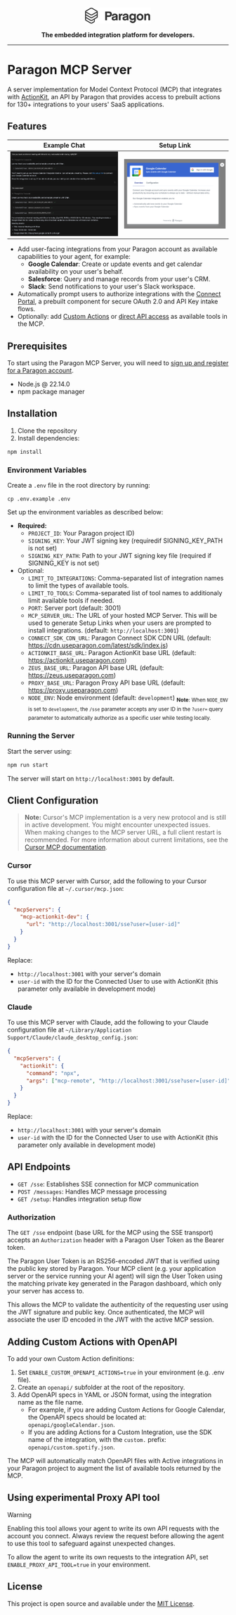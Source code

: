 <p align="center">
  <a href="https://www.useparagon.com/" target="blank"><img src="https://raw.githubusercontent.com/useparagon/aws-on-prem/master/assets/paragon-logo-dark.png" width="150" alt="Paragon Logo" /></a>
</p>

<p align="center">
  <b>
    The embedded integration platform for developers.
  </b>
</p>

---

# Paragon MCP Server

A server implementation for Model Context Protocol (MCP) that integrates with [ActionKit](https://useparagon.com/actionkit), an API by Paragon that provides access to prebuilt actions for 130+ integrations to your users' SaaS applications.

## Features

| Example Chat | Setup Link |
|:-------------:|:----------:|
| ![Chat Interface](static/chat.png) | ![Setup Link Example](static/setup-link.png) |

- Add user-facing integrations from your Paragon account as available capabilities to your agent, for example:
  - **Google Calendar**: Create or update events and get calendar availability on your user's behalf.
  - **Salesforce**: Query and manage records from your user's CRM.
  - **Slack**: Send notifications to your user's Slack workspace.
- Automatically prompt users to authorize integrations with the [Connect Portal](https://docs.useparagon.com/getting-started/displaying-the-connect-portal), a prebuilt component for secure OAuth 2.0 and API Key intake flows.
- Optionally: add [Custom Actions](#adding-custom-actions-with-openapi) or [direct API access](#using-experimental-proxy-api-tool) as available tools in the MCP.


## Prerequisites

To start using the Paragon MCP Server, you will need to [sign up and register for a Paragon account](https://dashboard.useparagon.com/signup).

- Node.js @ 22.14.0
- npm package manager

## Installation

1. Clone the repository
2. Install dependencies:

```bash
npm install
```

### Environment Variables

Create a `.env` file in the root directory by running:
```
cp .env.example .env
```

Set up the environment variables as described below:

- **Required:**
  - `PROJECT_ID`: Your Paragon project ID)
  - `SIGNING_KEY`: Your JWT signing key (requiredif SIGNING_KEY_PATH is not set)
  - `SIGNING_KEY_PATH`: Path to your JWT signing key file (required if SIGNING_KEY is not set)
- Optional:
  - `LIMIT_TO_INTEGRATIONS`: Comma-separated list of integration names to limit the types of available tools.
  - `LIMIT_TO_TOOLS`: Comma-separated list of tool names to additionaly limit available tools if needed.
  - `PORT`: Server port (default: 3001)
  - `MCP_SERVER_URL`: The URL of your hosted MCP Server. This will be used to generate Setup Links when your users are prompted to install integrations. (default: `http://localhost:3001`)
  - `CONNECT_SDK_CDN_URL`: Paragon Connect SDK CDN URL (default: https://cdn.useparagon.com/latest/sdk/index.js)
  - `ACTIONKIT_BASE_URL`: Paragon ActionKit base URL (default: https://actionkit.useparagon.com)
  - `ZEUS_BASE_URL`: Paragon API base URL (default: https://zeus.useparagon.com)
  - `PROXY_BASE_URL`: Paragon Proxy API base URL (default: https://proxy.useparagon.com)
  - `NODE_ENV`: Node environment (default: `development`)
    <sub>**Note**: When `NODE_ENV` is set to `development`, the `/sse` parameter accepts any user ID in the `?user=` query parameter to automatically authorize as a specific user while testing locally.</sub>

### Running the Server

Start the server using:

```bash
npm run start
```

The server will start on `http://localhost:3001` by default.

## Client Configuration

> **Note:** Cursor's MCP implementation is a very new protocol and is still in active development. You might encounter unexpected issues. When making changes to the MCP server URL, a full client restart is recommended. For more information about current limitations, see the [Cursor MCP documentation](https://docs.cursor.com/context/model-context-protocol#limitations).

### Cursor

To use this MCP server with Cursor, add the following to your Cursor configuration file at `~/.cursor/mcp.json`:

```json
{
  "mcpServers": {
    "mcp-actionkit-dev": {
      "url": "http://localhost:3001/sse?user=[user-id]"
    }
  }
}
```

Replace:

- `http://localhost:3001` with your server's domain
- `user-id` with the ID for the Connected User to use with ActionKit (this parameter only available in development mode)

### Claude

To use this MCP server with Claude, add the following to your Claude configuration file at `~/Library/Application Support/Claude/claude_desktop_config.json`:

```json
{
  "mcpServers": {
    "actionkit": {
      "command": "npx",
      "args": ["mcp-remote", "http://localhost:3001/sse?user=[user-id]"]
    }
  }
}
```

Replace:

- `http://localhost:3001` with your server's domain
- `user-id` with the ID for the Connected User to use with ActionKit (this parameter only available in development mode)

## API Endpoints

- `GET /sse`: Establishes SSE connection for MCP communication
- `POST /messages`: Handles MCP message processing
- `GET /setup`: Handles integration setup flow

### Authorization

The `GET /sse` endpoint (base URL for the MCP using the SSE transport) accepts an `Authorization` header with a Paragon User Token as the Bearer token.

The Paragon User Token is an RS256-encoded JWT that is verified using the public key stored by Paragon. Your MCP client (e.g. your application server or the service running your AI agent) will sign the User Token using the matching private key generated in the Paragon dashboard, which only your server has access to.

This allows the MCP to validate the authenticity of the requesting user using the JWT signature and public key. Once authenticated, the MCP will associate the user ID encoded in the JWT with the active MCP session.

## Adding Custom Actions with OpenAPI

To add your own Custom Action definitions:

1. Set `ENABLE_CUSTOM_OPENAPI_ACTIONS=true` in your environment (e.g. .env file).
2. Create an `openapi/` subfolder at the root of the repository.
3. Add OpenAPI specs in YAML or JSON format, using the integration name as the file name.
    - For example, if you are adding Custom Actions for Google Calendar, the OpenAPI specs should be located at: `openapi/googleCalendar.json`.
    - If you are adding Actions for a Custom Integration, use the SDK name of the integration, with the `custom.` prefix: `openapi/custom.spotify.json`.

The MCP will automatically match OpenAPI files with Active integrations in your Paragon project to augment the list of available tools returned by the MCP.

## Using experimental Proxy API tool

> [!WARNING]
> Enabling this tool allows your agent to write its own API requests with the account you connect. Always review the request before allowing the agent to use this tool to safeguard against unexpected changes.

To allow the agent to write its own requests to the integration API, set `ENABLE_PROXY_API_TOOL=true` in your environment.

## License

This project is open source and available under the [MIT License](https://opensource.org/license/mit).
